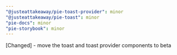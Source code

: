 ```yaml
---
"@justeattakeaway/pie-toast-provider": minor
"@justeattakeaway/pie-toast": minor
"pie-docs": minor
"pie-storybook": minor
---
```


[Changed] - move the toast and toast provider components to beta

